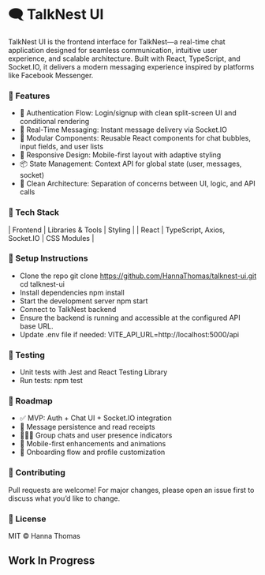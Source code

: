 

# 🗨️ TalkNest UI
TalkNest UI is the frontend interface for TalkNest—a real-time chat application designed for seamless communication, intuitive user experience, and scalable architecture. Built with React, TypeScript, and Socket.IO, it delivers a modern messaging experience inspired by platforms like Facebook Messenger.

### 🚀 Features
- 🔐 Authentication Flow: Login/signup with clean split-screen UI and conditional rendering
- 💬 Real-Time Messaging: Instant message delivery via Socket.IO
- 🧠 Modular Components: Reusable React components for chat bubbles, input fields, and user lists
- 🎨 Responsive Design: Mobile-first layout with adaptive styling
- 📦 State Management: Context API for global state (user, messages, socket)
- 🧹 Clean Architecture: Separation of concerns between UI, logic, and API calls

### 🧱 Tech Stack
| Frontend | Libraries & Tools | Styling | 
| React  | TypeScript, Axios, Socket.IO | CSS Modules | 






### 🔧 Setup Instructions
- Clone the repo
git clone https://github.com/HannaThomas/talknest-ui.git
cd talknest-ui
- Install dependencies
npm install
- Start the development server
npm start
- Connect to TalkNest backend
- Ensure the backend is running and accessible at the configured API base URL.
- Update .env file if needed:
VITE_API_URL=http://localhost:5000/api



### 🧪 Testing
- Unit tests with Jest and React Testing Library
- Run tests:
npm test



### 📌 Roadmap
- ✅ MVP: Auth + Chat UI + Socket.IO integration
- 🔄 Message persistence and read receipts
- 🧑‍🤝‍🧑 Group chats and user presence indicators
- 📱 Mobile-first enhancements and animations
- 🧭 Onboarding flow and profile customization

### 🤝 Contributing
Pull requests are welcome! For major changes, please open an issue first to discuss what you’d like to change.

### 📄 License
MIT © Hanna Thomas

## Work In Progress
